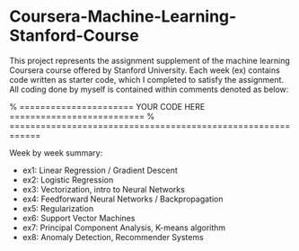 # Coursera-Machine-Learning-Stanford-Course

This project represents the assignment supplement of the machine learning Coursera course offered by Stanford University. Each week (ex) contains code written as starter code, which I completed to satisfy the assignment. All coding done by myself is contained within comments denoted as below:

% ====================== YOUR CODE HERE ==========================
% ============================================================

Week by week summary:
  - ex1: Linear Regression / Gradient Descent
  - ex2: Logistic Regression
  - ex3: Vectorization, intro to Neural Networks
  - ex4: Feedforward Neural Networks / Backpropagation
  - ex5: Regularization
  - ex6: Support Vector Machines
  - ex7: Principal Component Analysis, K-means algorithm
  - ex8: Anomaly Detection, Recommender Systems

